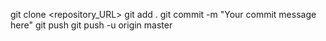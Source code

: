 git clone <repository_URL>
git add .
git commit -m "Your commit message here"
git push
git push -u origin master
